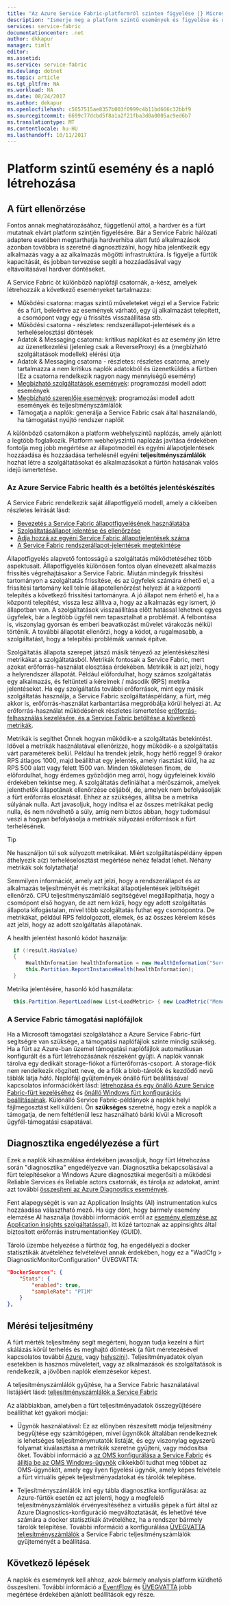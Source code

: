 ```yaml
---
title: "Az Azure Service Fabric-platformról szinten figyelése |} Microsoft Docs"
description: "Ismerje meg a platform szintű események és figyelése és diagnosztizálása Azure Service Fabric-fürtök használt naplókat."
services: service-fabric
documentationcenter: .net
author: dkkapur
manager: timlt
editor: 
ms.assetid: 
ms.service: service-fabric
ms.devlang: dotnet
ms.topic: article
ms.tgt_pltfrm: NA
ms.workload: NA
ms.date: 08/24/2017
ms.author: dekapur
ms.openlocfilehash: c5857515ae8357b003f0999c4b11bd666c32bbf9
ms.sourcegitcommit: 6699c77dcbd5f8a1a2f21fba3d0a0005ac9ed6b7
ms.translationtype: MT
ms.contentlocale: hu-HU
ms.lasthandoff: 10/11/2017
---
```

# <a name="platform-level-event-and-log-generation"></a>Platform szintű esemény és a napló létrehozása

## <a name="monitoring-the-cluster"></a>A fürt ellenőrzése

Fontos annak meghatározásához, függetlenül attól, a hardver és a fürt mutatnak elvárt platform szintjén figyelésére. Bár a Service Fabric hálózati adaptere esetében megtarthatja hardverhiba alatt futó alkalmazások azonban továbbra is szeretné diagnosztizálni, hogy hiba jelentkezik egy alkalmazás vagy a az alkalmazás mögötti infrastruktúra. Is figyelje a fürtök kapacitását, és jobban tervezése segíti a hozzáadásával vagy eltávolításával hardver döntéseket.

A Service Fabric öt különböző naplófájl csatornák, a-kész, amelyek létrehozzák a következő eseményeket tartalmazza:

* Működési csatorna: magas szintű műveleteket végzi el a Service Fabric és a fürt, beleértve az események várható, egy új alkalmazást telepített, a csomópont vagy egy ú frissítés visszaállítása stb.
* Működési csatorna - részletes: rendszerállapot-jelentések és a terheléselosztási döntések
* Adatok & Messaging csatorna: kritikus naplókat és az esemény jön létre az üzenetkezelési (jelenleg csak a ReverseProxy) és a (megbízható szolgáltatások modellek) elérési útja
* Adatok & Messaging csatorna - részletes: részletes csatorna, amely tartalmazza a nem kritikus naplók adatokból és üzenetküldés a fürtben (Ez a csatorna rendelkezik nagyon nagy mennyiségű esemény)   
* [Megbízható szolgáltatások események](service-fabric-reliable-services-diagnostics.md): programozási modell adott események
* [Megbízható szereplője események](service-fabric-reliable-actors-diagnostics.md): programozási modell adott események és teljesítményszámlálók
* Támogatja a naplók: generálja a Service Fabric csak által használandó, ha támogatást nyújtó rendszer naplóit

A különböző csatornákon a platform webhelyszintű naplózás, amely ajánlott a legtöbb foglalkozik. Platform webhelyszintű naplózás javítása érdekében fontolja meg jobb megértése az állapotmodell és egyéni állapotjelentések hozzáadása és hozzáadása terhelésnél egyéni **teljesítményszámlálók** hozhat létre a szolgáltatásokat és alkalmazásokat a fürtön hatásának valós idejű ismertetése.

### <a name="azure-service-fabric-health-and-load-reporting"></a>Az Azure Service Fabric health és a betöltés jelentéskészítés

A Service Fabric rendelkezik saját állapotfigyelő modell, amely a cikkeiben részletes leírását lásd:
- [Bevezetés a Service Fabric állapotfigyelésének használatába](service-fabric-health-introduction.md)
- [Szolgáltatásállapot jelentése és ellenőrzése](service-fabric-diagnostics-how-to-report-and-check-service-health.md)
- [Adja hozzá az egyéni Service Fabric állapotjelentések száma](service-fabric-report-health.md)
- [A Service Fabric rendszerállapot-jelentések megtekintése](service-fabric-view-entities-aggregated-health.md)

Állapotfigyelés alapvető fontosságú a szolgáltatás működtetéséhez több aspektusait. Állapotfigyelés különösen fontos olyan elnevezett alkalmazás frissítés végrehajtásakor a Service Fabric. Miután mindegyik frissítési tartományon a szolgáltatás frissítése, és az ügyfelek számára érhető el, a frissítési tartomány kell telnie állapotellenőrzést helyezi át a központi telepítés a következő frissítési tartományra. A jó állapot nem érhető el, ha a központi telepítést, vissza lesz állítva a, hogy az alkalmazás egy ismert, jó állapotban van. A szolgáltatások visszaállítása előtt hatással lehetnek egyes ügyfelek, bár a legtöbb ügyfél nem tapasztalhat a problémát. A felbontása is, viszonylag gyorsan és emberi beavatkozást művelet várakozás nélkül történik. A további állapotát ellenőrzi, hogy a kódot, a rugalmasabb, a szolgáltatást, hogy a telepítési problémák vannak építve.

Szolgáltatás állapota szerepet játszó másik tényező az jelentéskészítési metrikákat a szolgáltatásból. Metrikák fontosak a Service Fabric, mert azokat erőforrás-használat elosztása érdekében. Metrikák is azt jelzi, hogy a helyrendszer állapotát. Például előfordulhat, hogy számos szolgáltatás egy alkalmazás, és feltünteti a kérelmek / második (RPS) metrika jelentéseket. Ha egy szolgáltatás további erőforrások, mint egy másik szolgáltatás használja, a Service Fabric szolgáltatáspéldány, a fürt, még akkor is, erőforrás-használat karbantartása megpróbálja körül helyezi át. Az erőforrás-használat működésének részletes ismertetése [erőforrás-felhasználás kezelésére, és a Service Fabric betöltése a következő metrikák](service-fabric-cluster-resource-manager-metrics.md).

Metrikák is segíthet Önnek hogyan működik-e a szolgáltatás betekintést. Idővel a metrikák használatával ellenőrizze, hogy működik-e a szolgáltatás várt paraméterek belül. Például ha trendek jelzik, hogy hétfő reggel 9 órakor RPS átlagos 1000, majd beállíthat egy jelentés, amely riasztást küld, ha az RPS 500 alatt vagy felett 1500 van. Minden tökéletesen finom, de előfordulhat, hogy érdemes győződjön meg arról, hogy ügyfeleinek kiváló érdekében tekintse meg. A szolgáltatás definiálhat a mérőszámok, amelyek jelenthetők állapotának ellenőrzése céljából, de, amelyek nem befolyásolják a fürt erőforrás elosztását. Ehhez az szükséges, állítsa be a metrika súlyának nulla. Azt javasoljuk, hogy indítsa el az összes metrikákat pedig nulla, és nem növelhető a súly, amíg nem biztos abban, hogy tudomásul veszi a hogyan befolyásolja a metrikák súlyozási erőforrások a fürt terhelésének.

> [!TIP]
> Ne használjon túl sok súlyozott metrikákat. Miért szolgáltatáspéldány éppen áthelyezik a(z) terheléselosztást megértése nehéz feladat lehet. Néhány metrikák sok folytathatja!

Semmilyen információt, amely azt jelzi, hogy a rendszerállapot és az alkalmazás teljesítményét és metrikákat állapotjelentések jelöltségét ellenőrző. CPU teljesítményszámláló segítségével megállapíthatja, hogy a csomópont első hogyan, de azt nem közli, hogy egy adott szolgáltatás állapota kifogástalan, mivel több szolgáltatás futhat egy csomópontra. De metrikákat, például RPS feldolgozott, elemek, és az összes kérelem késés azt jelzi, hogy az adott szolgáltatás állapotának.

A health jelentést hasonló kódot használja:

  ```csharp
    if (!result.HasValue)
    {
        HealthInformation healthInformation = new HealthInformation("ServiceCode", "StateDictionary", HealthState.Error);
        this.Partition.ReportInstanceHealth(healthInformation);
    }
  ```

Metrika jelentésére, hasonló kód használata:

  ```csharp
    this.Partition.ReportLoad(new List<LoadMetric> { new LoadMetric("MemoryInMb", 1234), new LoadMetric("metric1", 42) });
  ```

### <a name="service-fabric-support-logs"></a>A Service Fabric támogatási naplófájlok

Ha a Microsoft támogatási szolgálatához a Azure Service Fabric-fürt segítségre van szüksége, a támogatási naplófájlok szinte mindig szükség. Ha a fürt az Azure-ban üzemel támogatási naplófájlok automatikusan konfigurált és a fürt létrehozásának részeként gyűjti. A naplók vannak tárolva egy dedikált storage-fiókot a fürterőforrás-csoport. A storage-fiók nem rendelkezik rögzített neve, de a fiók a blob-tárolók és kezdődő nevű táblák látja *háló*. Naplófájl gyűjtemények önálló fürt beállításával kapcsolatos információkért lásd: [létrehozása és egy önálló Azure Service Fabric-fürt kezeléséhez](service-fabric-cluster-creation-for-windows-server.md) és [önálló Windows fürt konfigurációs beállításainak](service-fabric-cluster-manifest.md). Különálló Service Fabric-példányok a naplók helyi fájlmegosztást kell küldeni. Ön **szükséges** szeretné, hogy ezek a naplók a támogatja, de nem feltétlenül lesz használható bárki kívül a Microsoft ügyfél-támogatási csapatával.

## <a name="enabling-diagnostics-for-a-cluster"></a>Diagnosztika engedélyezése a fürt

Ezek a naplók kihasználása érdekében javasoljuk, hogy fürt létrehozása során "diagnosztika" engedélyezve van. Diagnosztika bekapcsolásával a fürt telepítésekor a Windows Azure diagnosztikai megerősíti a működési Reliable Services és Reliable actors csatornák, és tárolja az adatokat, amint azt további [összesíteni az Azure Diagnostics események](service-fabric-diagnostics-event-aggregation-wad.md).

Fent alapegységét is van az Application Insights (AI) instrumentation kulcs hozzáadása választható mező. Ha úgy dönt, hogy bármely esemény elemzése AI használja (további információk erről az [esemény elemzése az Application insights szolgáltatással](service-fabric-diagnostics-event-analysis-appinsights.md)), itt közé tartoznak az appinsights által biztosított erőforrás instrumentationKey (GUID).


Tároló üzembe helyezése a fürthöz fog, ha engedélyezi a docker statisztikák átvételéhez felvételével annak érdekében, hogy ez a "WadCfg > DiagnosticMonitorConfiguration" ÜVEGVATTA:

```json
"DockerSources": {
    "Stats": {
        "enabled": true,
        "sampleRate": "PT1M"
    }
},

```

## <a name="measuring-performance"></a>Mérési teljesítmény

A fürt mérték teljesítmény segít megérteni, hogyan tudja kezelni a fürt skálázás körül terhelés és meghajtó döntések (a fürt méretezésével kapcsolatos további [Azure](service-fabric-cluster-scale-up-down.md), vagy [helyszíni](service-fabric-cluster-windows-server-add-remove-nodes.md)). Teljesítményadatok olyan esetekben is hasznos műveleteit, vagy az alkalmazások és szolgáltatások is rendelkezik, a jövőben naplók elemzésekor képest. 

A teljesítményszámlálók gyűjtése, ha a Service Fabric használatával listájáért lásd: [teljesítményszámlálók a Service Fabric](service-fabric-diagnostics-event-generation-perf.md)

Az alábbiakban, amelyben a fürt teljesítményadatok összegyűjtésére beállíthat két gyakori módjai:

* Ügynök használatával: Ez az előnyben részesített módja teljesítmény begyűjtése egy számítógépen, mivel ügynökök általában rendelkeznek is lehetséges teljesítménymutatók listáját, és egy viszonylag egyszerű folyamat kiválasztása a metrikák szeretne gyűjteni, vagy módosítsa őket. További információ a [az OMS konfigurálása a Service Fabric](service-fabric-diagnostics-event-analysis-oms.md) és [állítja be az OMS Windows-ügynök](../log-analytics/log-analytics-windows-agents.md) cikkekből tudhat meg többet az OMS-ügynököt, amely egy ilyen figyelési ügynök, amely képes felvétele a fürt virtuális gépek teljesítményadatokat és tárolók telepítése.

* Teljesítményszámlálók írni egy tábla diagnosztika konfigurálása: az Azure-fürtök esetén ez azt jelenti, hogy a megfelelő teljesítményszámlálók érvényesítéséhez a virtuális gépek a fürt által az Azure Diagnostics-konfiguráció megváltoztatását, és lehetővé téve számára a docker statisztikák átvételéhez, ha a rendszer bármely tárolók telepítése. További információ a konfigurálása [ÜVEGVATTA teljesítményszámlálók](service-fabric-diagnostics-event-aggregation-wad.md) a Service Fabric teljesítményszámlálók gyűjteményét a beállítása.

## <a name="next-steps"></a>Következő lépések

A naplók és események kell ahhoz, azok bármely analysis platform küldhető összesíteni. További információ a [EventFlow](service-fabric-diagnostics-event-aggregation-eventflow.md) és [ÜVEGVATTA](service-fabric-diagnostics-event-aggregation-wad.md) jobb megértése érdekében ajánlott beállítások egy része.
